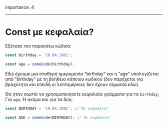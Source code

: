importance: 4

---

# Const με κεφαλαία?

Εξέτασε τον παρακάτω κώδικα:

```js
const birthday = '18.04.1982';

const age = someCode(birthday);
```

Εδώ έχουμε μια σταθερή ημερομηνία "birthday" και η "age" υπολογίζεται από "birthday" με τη βοήθεια κάποιου κωδικού (δεν παρέχεται για βραχύτητα και επειδή οι λεπτομέρειες δεν έχουν σημασία εδώ).

Θα ήταν σωστό να χρησιμοποιήσετε κεφαλαία γράμματα για τα `birthday`; Για `age`; Ή ακόμα και για τα δύο;

```js
const BIRTHDAY = '18.04.1982'; // Με κεφαλαία?

const AGE = someCode(BIRTHDAY); // Με κεφαλαία?
```

